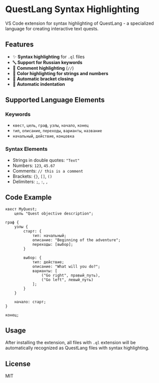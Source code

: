 # QuestLang Syntax Highlighting

VS Code extension for syntax highlighting of QuestLang - a specialized language for creating interactive text quests.

## Features

- ✨ **Syntax highlighting** for `.ql` files
- 🔤 **Support for Russian keywords**
- 💬 **Comment highlighting** (`//`)
- 🎨 **Color highlighting for strings and numbers**
- 🔧 **Automatic bracket closing**
- 📐 **Automatic indentation**

## Supported Language Elements

### Keywords
- `квест`, `цель`, `граф`, `узлы`, `начало`, `конец`
- `тип`, `описание`, `переходы`, `варианты`, `название`
- `начальный`, `действие`, `концовка`

### Syntax Elements
- Strings in double quotes: `"Text"`
- Numbers: `123`, `45.67`
- Comments: `// this is a comment`
- Brackets: `{}`, `[]`, `()`
- Delimiters: `;`, `:`, `,`

## Code Example

```questlang
квест MyQuest;
    цель "Quest objective description";

граф {
    узлы {
        старт: {
            тип: начальный;
            описание: "Beginning of the adventure";
            переходы: [выбор];
        }

        выбор: {
            тип: действие;
            описание: "What will you do?";
            варианты: [
                ("Go right", правый_путь),
                ("Go left", левый_путь)
            ];
        }
    }

    начало: старт;
}

конец;
```

## Usage

After installing the extension, all files with `.ql` extension will be automatically recognized as QuestLang files with syntax highlighting.

## License

MIT
